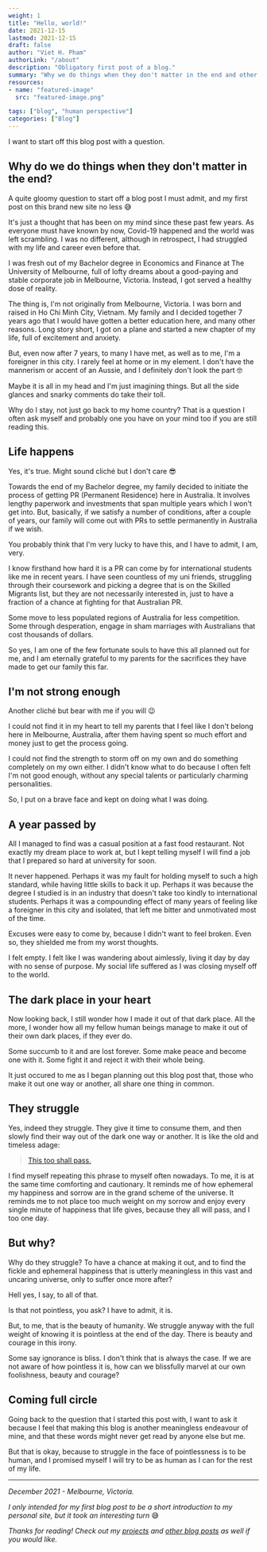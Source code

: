 ```yaml
---
weight: 1
title: "Hello, world!"
date: 2021-12-15
lastmod: 2021-12-15
draft: false
author: "Viet H. Pham"
authorLink: "/about"
description: "Obligatory first post of a blog."
summary: "Why we do things when they don't matter in the end and other questions. My first post on this site!"
resources:
- name: "featured-image"
  src: "featured-image.png"

tags: ["blog", "human perspective"]
categories: ["Blog"]
---
```


I want to start off this blog post with a question.

## Why do we do things when they don't matter in the end? 

A quite gloomy question to start off a blog post I must admit, and my first post on this brand new site no less &#128517;

It's just a thought that has been on my mind since these past few years. As everyone must have known by now, Covid-19 happened and the world was left scrambling. I was no different, although in retrospect, I had struggled with my life and career even before that.

I was fresh out of my Bachelor degree in Economics and Finance at The University of Melbourne, full of lofty dreams about a good-paying and stable corporate job in Melbourne, Victoria. Instead, I got served a healthy dose of reality.

The thing is, I'm not originally from Melbourne, Victoria. I was born and raised in Ho Chi Minh City, Vietnam. My family and I decided together 7 years ago that I would have gotten a better education here, and many other reasons. Long story short, I got on a plane and started a new chapter of my life, full of excitement and anxiety. 

But, even now after 7 years, to many I have met, as well as to me, I'm a foreigner in this city. I rarely feel at home or in my element. I don't have the mannerism or accent of an Aussie, and I definitely don't look the part &#129299;

Maybe it is all in my head and I'm just imagining things. But all the side glances and snarky comments do take their toll.

Why do I stay, not just go back to my home country? That is a question I often ask myself and probably one you have on your mind too if you are still reading this.

## Life happens

Yes, it's true. Might sound cliché but I don't care &#128526;

Towards the end of my Bachelor degree, my family decided to initiate the process of getting PR (Permanent Residence) here in Australia. It involves lengthy paperwork and investments that span multiple years which I won't get into. But, basically, if we satisfy a number of conditions, after a couple of years, our family will come out with PRs to settle permanently in Australia if we wish.

You probably think that I'm very lucky to have this, and I have to admit, I am, very. 

I know firsthand how hard it is a PR can come by for international students like me in recent years. I have seen countless of my uni friends, struggling through their coursework and picking a degree that is on the Skilled Migrants list, but they are not necessarily interested in, just to have a fraction of a chance at fighting for that Australian PR.

Some move to less populated regions of Australia for less competition. Some through desperation, engage in sham marriages with Australians that cost thousands of dollars.

So yes, I am one of the few fortunate souls to have this all planned out for me, and I am eternally grateful to my parents for the sacrifices they have made to get our family this far.

## I'm not strong enough

Another cliché but bear with me if you will &#128521;

I could not find it in my heart to tell my parents that I feel like I don't belong here in Melbourne, Australia, after them having spent so much effort and money just to get the process going.

I could not find the strength to storm off on my own and do something completely on my own either. I didn't know what to do because I often felt I'm not good enough, without any special talents or particularly charming personalities.

So, I put on a brave face and kept on doing what I was doing.

## A year passed by

All I managed to find was a casual position at a fast food restaurant. Not exactly my dream place to work at, but I kept telling myself I will find a job that I prepared so hard at university for soon.

It never happened. Perhaps it was my fault for holding myself to such a high standard, while having little skills to back it up. Perhaps it was because the degree I studied is in an industry that doesn't take too kindly to international students. Perhaps it was a compounding effect of many years of feeling like a foreigner in this city and isolated, that left me bitter and unmotivated most of the time.

Excuses were easy to come by, because I didn't want to feel broken. Even so, they shielded me from my worst thoughts.

I felt empty. I felt like I was wandering about aimlessly, living it day by day with no sense of purpose. My social life suffered as I was closing myself off to the world.

## The dark place in your heart 

Now looking back, I still wonder how I made it out of that dark place. All the more, I wonder how all my fellow human beings manage to make it out of their own dark places, if they ever do.

Some succumb to it and are lost forever. Some make peace and become one with it. Some fight it and reject it with their whole being.

It just occured to me as I began planning out this blog post that, those who make it out one way or another, all share one thing in common.

## They struggle

Yes, indeed they struggle. They give it time to consume them, and then slowly find their way out of the dark one way or another. It is like the old and timeless adage: 
> <a href="https://en.wikipedia.org/wiki/This_too_shall_pass" title="Quote" target="_blank">This too shall pass.</a>

I find myself repeating this phrase to myself often nowadays. To me, it is at the same time comforting and cautionary. It reminds me of how ephemeral my happiness and sorrow are in the grand scheme of the universe. It reminds me to not place too much weight on my sorrow and enjoy every single minute of happiness that life gives, because they all will pass, and I too one day.

## But why?

Why do they struggle? To have a chance at making it out, and to find the fickle and ephemeral happiness that is utterly meaningless in this vast and uncaring universe, only to suffer once more after?

Hell yes, I say, to all of that.

Is that not pointless, you ask? I have to admit, it is. 

But, to me, that is the beauty of humanity. We struggle anyway with the full weight of knowing it is pointless at the end of the day. There is beauty and courage in this irony. 

Some say ignorance is bliss. I don't think that is always the case. If we are not aware of how pointless it is, how can we blissfully marvel at our own foolishness, beauty and courage?

## Coming full circle

Going back to the question that I started this post with, I want to ask it because I feel that making this blog is another meaningless endeavour of mine, and that these words might never get read by anyone else but me.

But that is okay, because to struggle in the face of pointlessness is to be human, and I promised myself I will try to be as human as I can for the rest of my life.

---

*December 2021 - Melbourne, Victoria.*

*I only intended for my first blog post to be a short introduction to my personal site, but it took an interesting turn* &#128517;

*Thanks for reading! Check out my <a href="/categories/project" title="projects" target="_blank">projects</a> and <a href="/categories/blog" title="other blog posts" target="_blank">other blog posts</a> as well if you would like.*